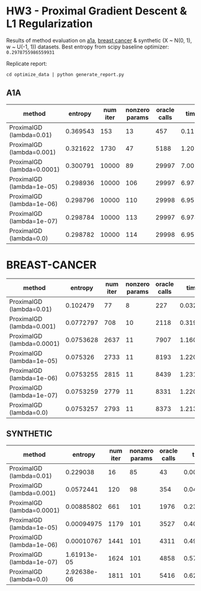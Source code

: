 # HW3 - Proximal Gradient Descent & L1 Regularization

Results of method evaluation on [a1a](https://www.csie.ntu.edu.tw/~cjlin/libsvmtools/datasets/binary.html), [breast cancer](https://www.csie.ntu.edu.tw/~cjlin/libsvmtools/datasets/binary.html) & synthetic (X ~ N(0, 1), w ~ U(-1, 1)) datasets.
Best entropy from scipy baseline optimizer: `0.2978755986559931`

Replicate report:
```
cd optimize_data | python generate_report.py
```

## A1A
| method                     |   entropy |   num iter |   nonzero params |   oracle calls |   time, s |
|----------------------------|-----------|------------|------------------|----------------|-----------|
| ProximalGD (lambda=0.01)   |  0.369543 |        153 |               13 |            457 |  0.113495 |
| ProximalGD (lambda=0.001)  |  0.321622 |       1730 |               47 |           5188 |  1.20121  |
| ProximalGD (lambda=0.0001) |  0.300791 |      10000 |               89 |          29997 |  7.00193  |
| ProximalGD (lambda=1e-05)  |  0.298936 |      10000 |              106 |          29997 |  6.97437  |
| ProximalGD (lambda=1e-06)  |  0.298796 |      10000 |              110 |          29998 |  6.95712  |
| ProximalGD (lambda=1e-07)  |  0.298784 |      10000 |              113 |          29997 |  6.97402  |
| ProximalGD (lambda=0.0)    |  0.298782 |      10000 |              114 |          29998 |  6.95943  |

# BREAST-CANCER
| method                     |   entropy |   num iter |   nonzero params |   oracle calls |   time, s |
|----------------------------|-----------|------------|------------------|----------------|-----------|
| ProximalGD (lambda=0.01)   | 0.102479  |         77 |                8 |            227 | 0.0329738 |
| ProximalGD (lambda=0.001)  | 0.0772797 |        708 |               10 |           2118 | 0.319893  |
| ProximalGD (lambda=0.0001) | 0.0753628 |       2637 |               11 |           7907 | 1.16031   |
| ProximalGD (lambda=1e-05)  | 0.075326  |       2733 |               11 |           8193 | 1.22019   |
| ProximalGD (lambda=1e-06)  | 0.0753255 |       2815 |               11 |           8439 | 1.23171   |
| ProximalGD (lambda=1e-07)  | 0.0753259 |       2779 |               11 |           8331 | 1.22086   |
| ProximalGD (lambda=0.0)    | 0.0753257 |       2793 |               11 |           8373 | 1.21302   |


## SYNTHETIC
| method                     |     entropy |   num iter |   nonzero params |   oracle calls |    time, s |
|----------------------------|-------------|------------|------------------|----------------|------------|
| ProximalGD (lambda=0.01)   | 0.229038    |         16 |               85 |             43 | 0.00502872 |
| ProximalGD (lambda=0.001)  | 0.0572441   |        120 |               98 |            354 | 0.0408652  |
| ProximalGD (lambda=0.0001) | 0.00885802  |        661 |              101 |           1976 | 0.237762   |
| ProximalGD (lambda=1e-05)  | 0.00094975  |       1179 |              101 |           3527 | 0.409773   |
| ProximalGD (lambda=1e-06)  | 0.00010767  |       1441 |              101 |           4311 | 0.496784   |
| ProximalGD (lambda=1e-07)  | 1.61913e-05 |       1624 |              101 |           4858 | 0.570075   |
| ProximalGD (lambda=0.0)    | 2.92638e-06 |       1811 |              101 |           5416 | 0.628443   |
